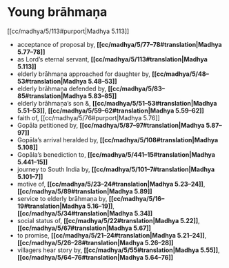 # Young brāhmaṇa

[[cc/madhya/5/113#purport|Madhya 5.113]]

* acceptance of proposal by, **[[cc/madhya/5/77–78#translation|Madhya 5.77–78]]**
* as Lord’s eternal servant, **[[cc/madhya/5/113#translation|Madhya 5.113]]**
* elderly brāhmaṇa approached for daughter by, **[[cc/madhya/5/48–53#translation|Madhya 5.48–53]]**
* elderly brāhmaṇa defended by, **[[cc/madhya/5/83–85#translation|Madhya 5.83–85]]**
* elderly brāhmaṇa’s son &, **[[cc/madhya/5/51–53#translation|Madhya 5.51–53]]**, **[[cc/madhya/5/59–62#translation|Madhya 5.59–62]]**
* faith of, [[cc/madhya/5/76#purport|Madhya 5.76]]
* Gopāla petitioned by, **[[cc/madhya/5/87–97#translation|Madhya 5.87–97]]**
* Gopāla’s arrival heralded by, **[[cc/madhya/5/108#translation|Madhya 5.108]]**
* Gopāla’s benediction to, **[[cc/madhya/5/441–15#translation|Madhya 5.441–15]]**
* journey to South India by, **[[cc/madhya/5/101–7#translation|Madhya 5.101–7]]**
* motive of, **[[cc/madhya/5/23–24#translation|Madhya 5.23–24]]**, **[[cc/madhya/5/89#translation|Madhya 5.89]]**
* service to elderly brāhmaṇa by, **[[cc/madhya/5/16–19#translation|Madhya 5.16–19]]**, **[[cc/madhya/5/34#translation|Madhya 5.34]]**
* social status of, **[[cc/madhya/5/22#translation|Madhya 5.22]]**, **[[cc/madhya/5/67#translation|Madhya 5.67]]**
* to promise, **[[cc/madhya/5/21–24#translation|Madhya 5.21–24]]**, **[[cc/madhya/5/26–28#translation|Madhya 5.26–28]]**
* villagers hear story by, **[[cc/madhya/5/55#translation|Madhya 5.55]]**, **[[cc/madhya/5/64–76#translation|Madhya 5.64–76]]**
